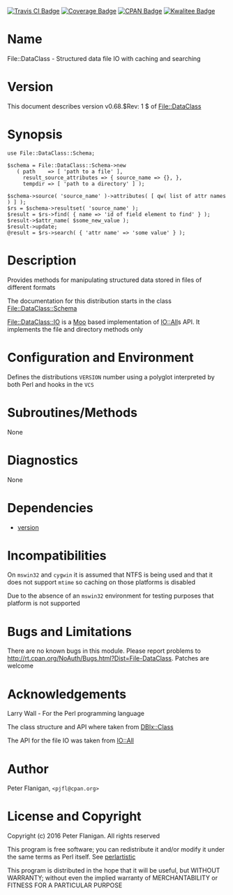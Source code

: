 <div>
    <a href="https://travis-ci.org/pjfl/p5-file-dataclass"><img src="https://travis-ci.org/pjfl/p5-file-dataclass.svg?branch=master" alt="Travis CI Badge"></a>
    <a href="https://roxsoft.co.uk/coverage/report/file-dataclass/latest"><img src="https://roxsoft.co.uk/coverage/badge/file-dataclass/latest" alt="Coverage Badge"></a>
    <a href="http://badge.fury.io/pl/File-DataClass"><img src="https://badge.fury.io/pl/File-DataClass.svg" alt="CPAN Badge"></a>
    <a href="http://cpants.cpanauthors.org/dist/File-DataClass"><img src="http://cpants.cpanauthors.org/dist/File-DataClass.png" alt="Kwalitee Badge"></a>
</div>

# Name

File::DataClass - Structured data file IO with caching and searching

# Version

This document describes version v0.68.$Rev: 1 $ of [File::DataClass](https://metacpan.org/pod/File::DataClass)

# Synopsis

    use File::DataClass::Schema;

    $schema = File::DataClass::Schema->new
       ( path    => [ 'path to a file' ],
         result_source_attributes => { source_name => {}, },
         tempdir => [ 'path to a directory' ] );

    $schema->source( 'source_name' )->attributes( [ qw( list of attr names ) ] );
    $rs = $schema->resultset( 'source_name' );
    $result = $rs->find( { name => 'id of field element to find' } );
    $result->$attr_name( $some_new_value );
    $result->update;
    @result = $rs->search( { 'attr name' => 'some value' } );

# Description

Provides methods for manipulating structured data stored in files of
different formats

The documentation for this distribution starts in the class
[File::DataClass::Schema](https://metacpan.org/pod/File::DataClass::Schema)

[File::DataClass::IO](https://metacpan.org/pod/File::DataClass::IO) is a [Moo](https://metacpan.org/pod/Moo) based implementation of [IO::All](https://metacpan.org/pod/IO::All)s API.
It implements the file and directory methods only

# Configuration and Environment

Defines the distributions `VERSION` number using a polyglot interpreted by
both Perl and hooks in the `VCS`

# Subroutines/Methods

None

# Diagnostics

None

# Dependencies

- [version](https://metacpan.org/pod/version)

# Incompatibilities

On `mswin32` and `cygwin` it is assumed that NTFS is being used and
that it does not support `mtime` so caching on those platforms is
disabled

Due to the absence of an `mswin32` environment for testing purposes that
platform is not supported

# Bugs and Limitations

There are no known bugs in this module. Please report problems to
http://rt.cpan.org/NoAuth/Bugs.html?Dist=File-DataClass. Patches are
welcome

# Acknowledgements

Larry Wall - For the Perl programming language

The class structure and API where taken from [DBIx::Class](https://metacpan.org/pod/DBIx::Class)

The API for the file IO was taken from [IO::All](https://metacpan.org/pod/IO::All)

# Author

Peter Flanigan, `<pjfl@cpan.org>`

# License and Copyright

Copyright (c) 2016 Peter Flanigan. All rights reserved

This program is free software; you can redistribute it and/or modify it
under the same terms as Perl itself. See [perlartistic](https://metacpan.org/pod/perlartistic)

This program is distributed in the hope that it will be useful,
but WITHOUT WARRANTY; without even the implied warranty of
MERCHANTABILITY or FITNESS FOR A PARTICULAR PURPOSE
